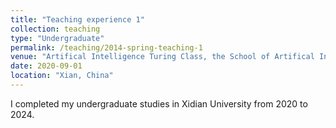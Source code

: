 ```yaml
---
title: "Teaching experience 1"
collection: teaching
type: "Undergraduate"
permalink: /teaching/2014-spring-teaching-1
venue: "Artifical Intelligence Turing Class, the School of Artifical Intelligence, Xidian University"
date: 2020-09-01
location: "Xian, China"
---
```


I completed my undergraduate studies in Xidian University from 2020 to 2024.